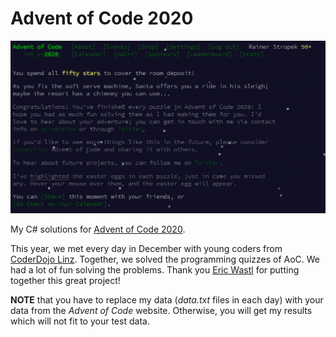 # Advent of Code 2020

![End animation](aoc-end.gif)

My C# solutions for [Advent of Code 2020](https://adventofcode.com/).

This year, we met every day in December with young coders from [CoderDojo Linz](https://linz.coderdojo.net). Together, we solved the programming quizzes of AoC. We had a lot of fun solving the problems. Thank you [Eric Wastl](http://was.tl/) for putting together this great project!

**NOTE** that you have to replace my data (*data.txt* files in each day) with your data from the *Advent of Code* website. Otherwise, you will get my results which will not fit to your test data.
